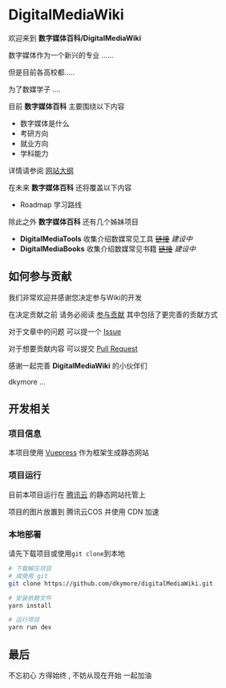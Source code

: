 # DigitalMediaWiki

欢迎来到  **数字媒体百科/DigitalMediaWiki** 

数字媒体作为一个新兴的专业 ......

但是目前各高校都.....

为了数媒学子 ....



目前  **数字媒体百科** 主要围绕以下内容
- 数字媒体是什么
- 考研方向
- 就业方向
- 学科能力

详情请参阅 [网站大纲]()



在未来 **数字媒体百科** 还将覆盖以下内容

- Roadmap 学习路线



除此之外 **数字媒体百科** 还有几个姊妹项目

- **DigitalMediaTools** 收集介绍数媒常见工具 ~~[链接]()~~ *建设中* 
- **DigitalMediaBooks** 收集介绍数媒常见书籍 ~~[链接]()~~ *建设中* 



## 如何参与贡献

我们非常欢迎并感谢您决定参与Wiki的开发

在决定贡献之前 请务必阅读 [参与贡献]() 其中包括了更完善的贡献方式

对于文章中的问题 可以提一个 [Issue](https://github.com/digitalmediawiki/digitalMediaWiki/issues/new)

对于想要贡献内容 可以提交 [Pull Request](https://github.com/digitalmediawiki/digitalMediaWiki/pulls)



感谢一起完善 **DigitalMediaWiki** 的小伙伴们

dkymore ...



## 开发相关

### 项目信息

本项目使用 [Vuepress](https://www.vuepress.cn/) 作为框架生成静态网站



### 项目运行

目前本项目运行在 [腾讯云](https://cloud.tencent.com/document/product/1210) 的静态网站托管上 

项目的图片放置到 腾讯云COS 并使用 CDN 加速



### 本地部署

请先下载项目或使用`git clone`到本地

```bash
# 下载解压项目
# 或使用 git
git clone https://github.com/dkymore/digitalMediaWiki.git

# 安装依赖文件
yarn install

# 运行项目
yarn run dev
```





## 最后

不忘初心 方得始终 , 不妨从现在开始 一起加油 
